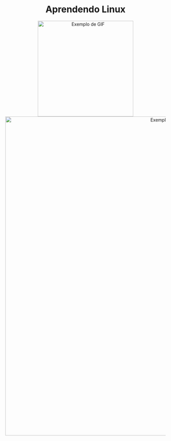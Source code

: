 <div align="center">
   
# Aprendendo Linux
<img src="https://content.spiceworksstatic.com/service.community/p/post_images/attached_image/9bca6f6a-70b5-458b-b79a-8ee8364cefdd-sliding-penguin.gif" alt="Exemplo de GIF" width="300" height=""/>
</div>

<div align="center">
<img src="https://www.wallpaperup.com/uploads/wallpapers/2012/09/23/16112/b5e473bebc5e35e8e1a316050656f1fc.jpg" alt="Exemplo de GIF" width="1000" height="1000"/>
</div>

